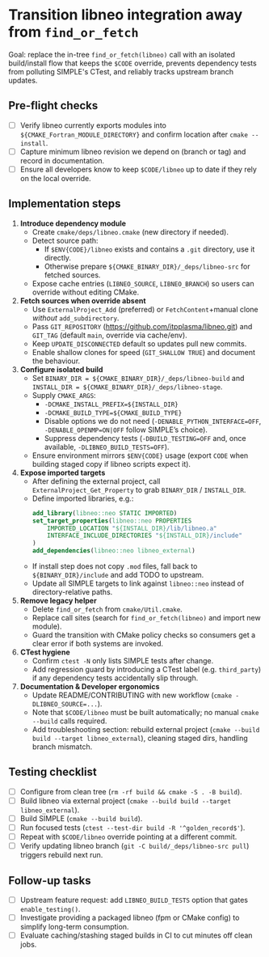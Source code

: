 # Transition libneo integration away from `find_or_fetch`

Goal: replace the in-tree `find_or_fetch(libneo)` call with an isolated build/install flow that keeps the `$CODE` override, prevents dependency tests from polluting SIMPLE's CTest, and reliably tracks upstream branch updates.

## Pre-flight checks
- [ ] Verify libneo currently exports modules into `${CMAKE_Fortran_MODULE_DIRECTORY}` and confirm location after `cmake --install`.
- [ ] Capture minimum libneo revision we depend on (branch or tag) and record in documentation.
- [ ] Ensure all developers know to keep `$CODE/libneo` up to date if they rely on the local override.

## Implementation steps
1. **Introduce dependency module**
   - Create `cmake/deps/libneo.cmake` (new directory if needed).
   - Detect source path:
     - If `$ENV{CODE}/libneo` exists and contains a `.git` directory, use it directly.
     - Otherwise prepare `${CMAKE_BINARY_DIR}/_deps/libneo-src` for fetched sources.
   - Expose cache entries (`LIBNEO_SOURCE`, `LIBNEO_BRANCH`) so users can override without editing CMake.
2. **Fetch sources when override absent**
   - Use `ExternalProject_Add` (preferred) or `FetchContent`+manual clone *without* `add_subdirectory`.
   - Pass `GIT_REPOSITORY` (https://github.com/itpplasma/libneo.git) and `GIT_TAG` (default `main`, override via cache/env).
   - Keep `UPDATE_DISCONNECTED` default so updates pull new commits.
   - Enable shallow clones for speed (`GIT_SHALLOW TRUE`) and document the behaviour.
3. **Configure isolated build**
   - Set `BINARY_DIR = ${CMAKE_BINARY_DIR}/_deps/libneo-build` and `INSTALL_DIR = ${CMAKE_BINARY_DIR}/_deps/libneo-stage`.
   - Supply `CMAKE_ARGS`:
     - `-DCMAKE_INSTALL_PREFIX=${INSTALL_DIR}`
     - `-DCMAKE_BUILD_TYPE=${CMAKE_BUILD_TYPE}`
     - Disable options we do not need (`-DENABLE_PYTHON_INTERFACE=OFF`, `-DENABLE_OPENMP=ON|OFF` follow SIMPLE’s choice).
     - Suppress dependency tests (`-DBUILD_TESTING=OFF` and, once available, `-DLIBNEO_BUILD_TESTS=OFF`).
   - Ensure environment mirrors `$ENV{CODE}` usage (export `CODE` when building staged copy if libneo scripts expect it).
4. **Expose imported targets**
   - After defining the external project, call `ExternalProject_Get_Property` to grab `BINARY_DIR` / `INSTALL_DIR`.
   - Define imported libraries, e.g.:
     ```cmake
     add_library(libneo::neo STATIC IMPORTED)
     set_target_properties(libneo::neo PROPERTIES
         IMPORTED_LOCATION "${INSTALL_DIR}/lib/libneo.a"
         INTERFACE_INCLUDE_DIRECTORIES "${INSTALL_DIR}/include"
     )
     add_dependencies(libneo::neo libneo_external)
     ```
   - If install step does not copy `.mod` files, fall back to `${BINARY_DIR}/include` and add TODO to upstream.
   - Update all SIMPLE targets to link against `libneo::neo` instead of directory-relative paths.
5. **Remove legacy helper**
   - Delete `find_or_fetch` from `cmake/Util.cmake`.
   - Replace call sites (search for `find_or_fetch(libneo)` and import new module).
   - Guard the transition with CMake policy checks so consumers get a clear error if both systems are invoked.
6. **CTest hygiene**
   - Confirm `ctest -N` only lists SIMPLE tests after change.
   - Add regression guard by introducing a CTest label (e.g. `third_party`) if any dependency tests accidentally slip through.
7. **Documentation & Developer ergonomics**
   - Update README/CONTRIBUTING with new workflow (`cmake -DLIBNEO_SOURCE=...`).
   - Note that `$CODE/libneo` must be built automatically; no manual `cmake --build` calls required.
   - Add troubleshooting section: rebuild external project (`cmake --build build --target libneo_external`), cleaning staged dirs, handling branch mismatch.

## Testing checklist
- [ ] Configure from clean tree (`rm -rf build && cmake -S . -B build`).
- [ ] Build libneo via external project (`cmake --build build --target libneo_external`).
- [ ] Build SIMPLE (`cmake --build build`).
- [ ] Run focused tests (`ctest --test-dir build -R '^golden_record$'`).
- [ ] Repeat with `$CODE/libneo` override pointing at a different commit.
- [ ] Verify updating libneo branch (`git -C build/_deps/libneo-src pull`) triggers rebuild next run.

## Follow-up tasks
- [ ] Upstream feature request: add `LIBNEO_BUILD_TESTS` option that gates `enable_testing()`.
- [ ] Investigate providing a packaged libneo (fpm or CMake config) to simplify long-term consumption.
- [ ] Evaluate caching/stashing staged builds in CI to cut minutes off clean jobs.
